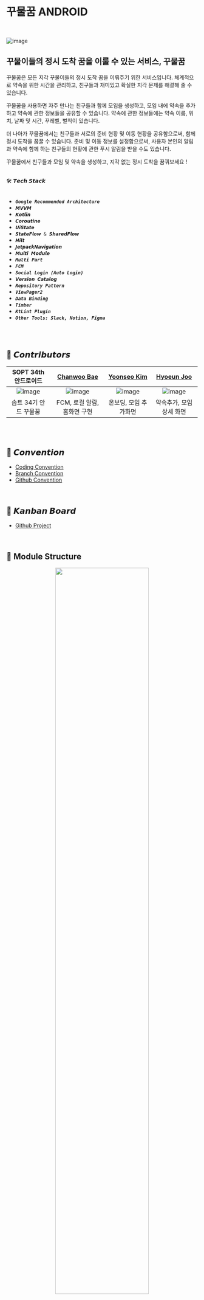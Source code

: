 # 꾸물꿈 ANDROID

<br>

![image](https://github.com/user-attachments/assets/4bd78378-3597-4f9b-9414-cff7db1e7b35)

## 꾸물이들의 정시 도착 꿈을 이룰 수 있는 서비스, 꾸물꿈 

꾸물꿈은 모든 지각 꾸물이들의 정시 도착 꿈을 이뤄주기 위한 서비스입니다.
체계적으로 약속을 위한 시간을 관리하고, 친구들과 재미있고 확실한 지각 문제를 해결해 줄 수 있습니다.

꾸물꿈을 사용하면 자주 만나는 친구들과 함께 모임을 생성하고, 모임 내에 약속을 추가하고 약속에 관한 정보들을 공유할 수 있습니다. 
약속에 관한 정보들에는 약속 이름, 위치, 날짜 및 시간, 꾸레벨, 벌칙이 있습니다.

더 나아가 꾸물꿈에서는 친구들과 서로의 준비 현황 및 이동 현황을 공유함으로써, 함께 정시 도착을 꿈꿀 수 있습니다.
준비 및 이동 정보를 설정함으로써, 사용자 본인의 알림과 약속에 함께 하는 친구들의 현황에 관한 푸시 알림을 받을 수도 있습니다. 

꾸물꿈에서 친구들과 모임 및 약속을 생성하고, 지각 없는 정시 도착을 꿈꿔보세요 !



<br>
🛠 𝙏𝙚𝙘𝙝 𝙎𝙩𝙖𝙘𝙠
<br>

<br>

+ ***`Google Recommended Architecture`***
+ `𝙈𝙑𝙑𝙈`
+ `𝙆𝙤𝙩𝙡𝙞𝙣`
+ `𝘾𝙤𝙧𝙤𝙪𝙩𝙞𝙣𝙚`
+ `𝙐𝙞𝙎𝙩𝙖𝙩𝙚`
+ `𝙎𝙩𝙖𝙩𝙚𝙁𝙡𝙤𝙬 & 𝙎𝙝𝙖𝙧𝙚𝙙𝙁𝙡𝙤𝙬`
+ `𝙃𝙞𝙡𝙩`
+ `𝙅𝙚𝙩𝙥𝙖𝙘𝙠𝙉𝙖𝙫𝙞𝙜𝙖𝙩𝙞𝙤𝙣`
+ `𝙈𝙪𝙡𝙩𝙞 𝙈𝙤𝙙𝙪𝙡𝙚`
+ ***`Multi Part`***
+ ***`FCM`***
+ ***`Social Login (Auto Login)`***
+ `𝙑𝙚𝙧𝙨𝙞𝙤𝙣 𝘾𝙖𝙩𝙖𝙡𝙤𝙜`
+ ***`Repository Pattern`***
+ ***`ViewPager2`***
+ ***`Data Binding`***
+ ***`Timber`***
+ ***`KtLint Plugin`***
+ ***`Other Tools: Slack, Notion, Figma`***

<br>

<br>

## 💚 𝘾𝙤𝙣𝙩𝙧𝙞𝙗𝙪𝙩𝙤𝙧𝙨



|                                          SOPT 34th 안드로이드                                           |                             [Chanwoo Bae](https://github.com/chanubc)                              |                             [Yoonseo Kim](https://github.com/yskim6772)                             |                             [Hyoeun Joo](https://github.com/hyoeunjoo)                             |
|:--------------------------------------------------------------------------------------------------:|:--------------------------------------------------------------------------------------------------:|:--------------------------------------------------------------------------------------------------:|:--------------------------------------------------------------------------------------------------:|
| ![image](https://github.com/OMZigak/ANDROID/assets/137873124/38a4a51d-20a4-44a8-bd99-1c83fa306b44) | ![image](https://github.com/OMZigak/ANDROID/assets/137873124/dec9de40-9db6-41cc-8079-04e2d149e203) | ![image](https://github.com/OMZigak/ANDROID/assets/137873124/7ef723fe-58c4-4923-afd8-a8567996be13) | ![image](https://github.com/OMZigak/ANDROID/assets/137873124/186b193b-d3bf-45c0-bac6-0ef8b2063d03) |
|                                   솝트 34기 안드 꾸물꿈                                        |                                      FCM, 로컬 알람, 홈화면 구현                                                 |                                                 온보딩, 모임 추가화면                                      |약속추가, 모임 상세 화면   


<br>


<br>


## 💟 𝘾𝙤𝙣𝙫𝙚𝙣𝙩𝙞𝙤𝙣
+ [Coding Convention](https://arrow-frog-4b9.notion.site/7069ef71f6364b19af85c9001aeda525?v=3e730a462e5c47c6a461c7d20703db9f&pvs=4)
+ [Branch Convention](https://arrow-frog-4b9.notion.site/Branch-Convention-f8823e2d14eb40a5bcf845b1124198b1?pvs=4)
+ [Github Convention](https://arrow-frog-4b9.notion.site/Github-Convention-6d1de792d6924a76b3547a08b15fb7fb?pvs=4)


<br>

## 💟 𝙆𝙖𝙣𝙗𝙖𝙣 𝘽𝙤𝙖𝙧𝙙
+ [Github Project](https://github.com/orgs/OMZigak/projects/1)

<br>

## 📁 Module Structure
<p align="center"><img src="https://github.com/OMZigak/ANDROID/assets/106955456/50a349f4-e2ad-4450-8a86-9f739ba1c9c4" width = 70% ></p>
<br>


## 📁 𝙁𝙤𝙡𝙙𝙚𝙧𝙞𝙣𝙜
```
📂 Kkumul
┣ 📂 app
┣ 📂 core
┃ ┣ 📂 data
┃ ┃ ┣ 📂 di
┃ ┃ ┣ 📂 mapper
┃ ┃ ┣ 📂 repository
┃ ┃ ┣ 📂 repositoryimpl
┃ ┣ 📂 datastore
┃ ┣ 📂 designsystem
┃ ┣ 📂 model
┃ ┣ 📂 network
┃ ┃ ┣ 📂 api
┃ ┃ ┣ 📂 di
┃ ┃ ┣ 📂 dto
┃ ┃ ┣ 📂 interceptor
┃ ┣ 📂 ui
┣ 📂 feature
┃ ┣ 📂 home
┃ ┣ 📂 group
┃ ┣ 📂 meetup
┃ ┣ 📂 mypage
┃ ┣ 📂 util
```
